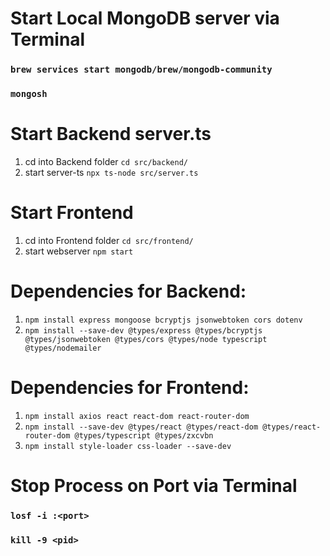 # Start Local MongoDB server via Terminal
### `brew services start mongodb/brew/mongodb-community`
### `mongosh`

# Start Backend server.ts
1. cd into Backend folder `cd src/backend/`
2. start server-ts `npx ts-node src/server.ts`

# Start Frontend
1. cd into Frontend folder `cd src/frontend/`
2. start webserver `npm start`


# Dependencies for Backend:
1. `npm install express mongoose bcryptjs jsonwebtoken cors dotenv`
2. `npm install --save-dev @types/express @types/bcryptjs @types/jsonwebtoken @types/cors @types/node typescript @types/nodemailer`


# Dependencies for Frontend:
1. `npm install axios react react-dom react-router-dom`
2. `npm install --save-dev @types/react @types/react-dom @types/react-router-dom @types/typescript @types/zxcvbn`
3. `npm install style-loader css-loader --save-dev`


# Stop Process on Port via Terminal
### `losf -i :<port>`
### `kill -9 <pid>`
